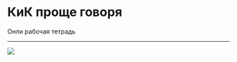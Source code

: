 # КиК проще говоря

Онли рабочая тетрадь

___

![](https://github.com/avolidaga/memes/blob/bb61e7c0637b9c7cbe33cb82a247d370e9c6f9f5/CaT(work-team).jpeg)

